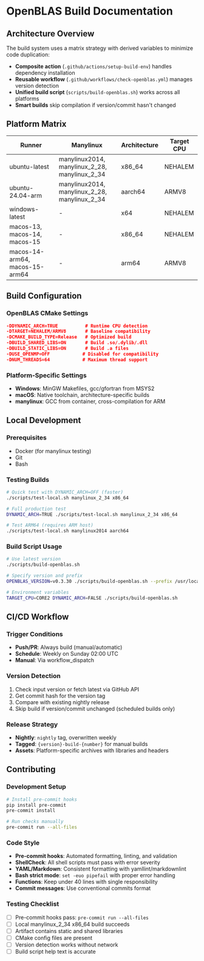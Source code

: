 # OpenBLAS Build Documentation

## Architecture Overview

The build system uses a matrix strategy with derived variables to minimize code duplication:

- **Composite action** (`.github/actions/setup-build-env`) handles dependency installation
- **Reusable workflow** (`.github/workflows/check-openblas.yml`) manages
  version detection
- **Unified build script** (`scripts/build-openblas.sh`) works across all platforms
- **Smart builds** skip compilation if version/commit hasn't changed

## Platform Matrix

| Runner                         | Manylinux                                         | Architecture | Target CPU |
| ------------------------------ | ------------------------------------------------- | ------------ | ---------- |
| ubuntu-latest                  | manylinux2014, manylinux_2_28,<br/>manylinux_2_34 | x86_64       | NEHALEM    |
| ubuntu-24.04-arm               | manylinux2014, manylinux_2_28,<br/>manylinux_2_34 | aarch64      | ARMV8      |
| windows-latest                 | -                                                 | x64          | NEHALEM    |
| macos-13, macos-14, macos-15   | -                                                 | x86_64       | NEHALEM    |
| macos-14-arm64, macos-15-arm64 | -                                                 | arm64        | ARMV8      |

## Build Configuration

### OpenBLAS CMake Settings

```cmake
-DDYNAMIC_ARCH=TRUE          # Runtime CPU detection
-DTARGET=NEHALEM/ARMV8       # Baseline compatibility
-DCMAKE_BUILD_TYPE=Release   # Optimized build
-DBUILD_SHARED_LIBS=ON       # Build .so/.dylib/.dll
-DBUILD_STATIC_LIBS=ON       # Build .a files
-DUSE_OPENMP=OFF            # Disabled for compatibility
-DNUM_THREADS=64            # Maximum thread support
```

### Platform-Specific Settings

- **Windows**: MinGW Makefiles, gcc/gfortran from MSYS2
- **macOS**: Native toolchain, architecture-specific builds
- **manylinux**: GCC from container, cross-compilation for ARM

## Local Development

### Prerequisites

- Docker (for manylinux testing)
- Git
- Bash

### Testing Builds

```bash
# Quick test with DYNAMIC_ARCH=OFF (faster)
./scripts/test-local.sh manylinux_2_34 x86_64

# Full production test
DYNAMIC_ARCH=TRUE ./scripts/test-local.sh manylinux_2_34 x86_64

# Test ARM64 (requires ARM host)
./scripts/test-local.sh manylinux2014 aarch64
```

### Build Script Usage

```bash
# Use latest version
./scripts/build-openblas.sh

# Specify version and prefix
OPENBLAS_VERSION=v0.3.30 ./scripts/build-openblas.sh --prefix /usr/local

# Environment variables
TARGET_CPU=CORE2 DYNAMIC_ARCH=FALSE ./scripts/build-openblas.sh
```

## CI/CD Workflow

### Trigger Conditions

- **Push/PR**: Always build (manual/automatic)
- **Schedule**: Weekly on Sunday 02:00 UTC
- **Manual**: Via workflow_dispatch

### Version Detection

1. Check input version or fetch latest via GitHub API
1. Get commit hash for the version tag
1. Compare with existing nightly release
1. Skip build if version/commit unchanged (scheduled builds only)

### Release Strategy

- **Nightly**: `nightly` tag, overwritten weekly
- **Tagged**: `{version}-build-{number}` for manual builds
- **Assets**: Platform-specific archives with libraries and headers

## Contributing

### Development Setup

```bash
# Install pre-commit hooks
pip install pre-commit
pre-commit install

# Run checks manually
pre-commit run --all-files
```

### Code Style

- **Pre-commit hooks**: Automated formatting, linting, and validation
- **ShellCheck**: All shell scripts must pass with error severity
- **YAML/Markdown**: Consistent formatting with yamllint/markdownlint
- **Bash strict mode**: `set -euo pipefail` with proper error handling
- **Functions**: Keep under 40 lines with single responsibility
- **Commit messages**: Use conventional commits format

### Testing Checklist

- [ ] Pre-commit hooks pass: `pre-commit run --all-files`
- [ ] Local manylinux_2_34 x86_64 build succeeds
- [ ] Artifact contains static and shared libraries
- [ ] CMake config files are present
- [ ] Version detection works without network
- [ ] Build script help text is accurate
